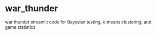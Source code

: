 # war_thunder
war thunder streamlit code for Bayesian testing, k-means clustering, and game statistics
